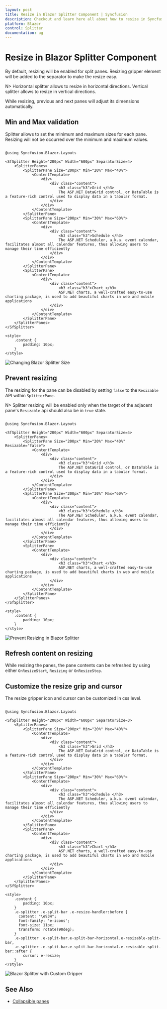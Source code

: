 ```yaml
---
layout: post
title: Resize in Blazor Splitter Component | Syncfusion
description: Checkout and learn here all about how to resize in Syncfusion Blazor Splitter component and much more details.
platform: Blazor
control: Splitter
documentation: ug
---
```


# Resize in Blazor Splitter Component

By default, resizing will be enabled for split panes. Resizing gripper element will be added to the separator to make the resize easy.

N> Horizontal splitter allows to resize in horizontal directions. Vertical splitter allows to resize in vertical directions.

While resizing, previous and next panes will adjust its dimensions automatically.

## Min and Max validation

Splitter allows to set the minimum and maximum sizes for each pane. Resizing will not be occurred over the minimum and maximum values.

```cshtml

@using Syncfusion.Blazor.Layouts

<SfSplitter Height="200px" Width="600px" SeparatorSize=4>
    <SplitterPanes>
        <SplitterPane Size="200px" Min="20%" Max="40%">
            <ContentTemplate>
                <div>
                    <div class="content">
                        <h3 class="h3">Grid </h3>
                        The ASP.NET DataGrid control, or DataTable is a feature-rich control used to display data in a tabular format.
                    </div>
                </div>
            </ContentTemplate>
        </SplitterPane>
        <SplitterPane Size="200px" Min="30%" Max="60%">
            <ContentTemplate>
                <div>
                    <div class="content">
                        <h3 class="h3">Schedule </h3>
                        The ASP.NET Scheduler, a.k.a. event calendar, facilitates almost all calendar features, thus allowing users to manage their time efficiently
                    </div>
                </div>
            </ContentTemplate>
        </SplitterPane>
        <SplitterPane>
            <ContentTemplate>
                <div>
                    <div class="content">
                        <h3 class="h3">Chart </h3>
                        ASP.NET charts, a well-crafted easy-to-use charting package, is used to add beautiful charts in web and mobile applications
                    </div>
                </div>
            </ContentTemplate>
        </SplitterPane>
    </SplitterPanes>
</SfSplitter>

<style>
    .content {
        padding: 10px;
    }
</style>

```

![Changing Blazor Splitter Size](./images/blazor-splitter-size.png)

## Prevent resizing

The resizing for the pane can be disabled by setting `false` to the `Resizable` API within `SplitterPane`.

N> Splitter resizing will be enabled only when the target of the adjacent pane's `Resizable` api should also be in `true` state.

```cshtml

@using Syncfusion.Blazor.Layouts

<SfSplitter Height="200px" Width="600px" SeparatorSize=4>
    <SplitterPanes>
        <SplitterPane Size="200px" Min="20%" Max="40%" Resizable="false">
            <ContentTemplate>
                <div>
                    <div class="content">
                        <h3 class="h3">Grid </h3>
                        The ASP.NET DataGrid control, or DataTable is a feature-rich control used to display data in a tabular format.
                    </div>
                </div>
            </ContentTemplate>
        </SplitterPane>
        <SplitterPane Size="200px" Min="30%" Max="60%">
            <ContentTemplate>
                <div>
                    <div class="content">
                        <h3 class="h3">Schedule </h3>
                        The ASP.NET Scheduler, a.k.a. event calendar, facilitates almost all calendar features, thus allowing users to manage their time efficiently
                    </div>
                </div>
            </ContentTemplate>
        </SplitterPane>
        <SplitterPane>
            <ContentTemplate>
                <div>
                    <div class="content">
                        <h3 class="h3">Chart </h3>
                        ASP.NET charts, a well-crafted easy-to-use charting package, is used to add beautiful charts in web and mobile applications
                    </div>
                </div>
            </ContentTemplate>
        </SplitterPane>
    </SplitterPanes>
</SfSplitter>

<style>
    .content {
        padding: 10px;
    }
</style>

```

![Prevent Resizing in Blazor Splitter](./images/blazor-splitter-prevent-resizing.png)

## Refresh content on resizing

While resizing the panes, the pane contents can be refreshed by using either `OnResizeStart`, `Resizing` or `OnResizeStop`.

## Customize the resize grip and cursor

The resize gripper icon and cursor can be customized in css level.

```cshtml

@using Syncfusion.Blazor.Layouts

<SfSplitter Height="200px" Width="600px" SeparatorSize=3>
    <SplitterPanes>
        <SplitterPane Size="200px" Min="20%" Max="40%">
            <ContentTemplate>
                <div>
                    <div class="content">
                        <h3 class="h3">Grid </h3>
                        The ASP.NET DataGrid control, or DataTable is a feature-rich control used to display data in a tabular format.
                    </div>
                </div>
            </ContentTemplate>
        </SplitterPane>
        <SplitterPane Size="200px" Min="30%" Max="60%">
            <ContentTemplate>
                <div>
                    <div class="content">
                        <h3 class="h3">Schedule </h3>
                        The ASP.NET Scheduler, a.k.a. event calendar, facilitates almost all calendar features, thus allowing users to manage their time efficiently
                    </div>
                </div>
            </ContentTemplate>
        </SplitterPane>
        <SplitterPane>
            <ContentTemplate>
                <div>
                    <div class="content">
                        <h3 class="h3">Chart </h3>
                        ASP.NET charts, a well-crafted easy-to-use charting package, is used to add beautiful charts in web and mobile applications
                    </div>
                </div>
            </ContentTemplate>
        </SplitterPane>
    </SplitterPanes>
</SfSplitter>

<style>
    .content {
        padding: 10px;
    }
    .e-splitter .e-split-bar .e-resize-handler:before {
      content: "\e934";
      font-family: 'e-icons';
      font-size: 11px;
      transform: rotate(90deg);
    }
    .e-splitter .e-split-bar.e-split-bar-horizontal.e-resizable-split-bar,
    .e-splitter .e-split-bar.e-split-bar-horizontal.e-resizable-split-bar::after {
        cursor: e-resize;
    }
</style>

```

![Blazor Splitter with Custom Gripper](./images/blazor-splitter-custom-gripper.png)

## See Also

* [Collapsible panes](./expand-and-collapse)